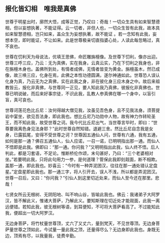 ##  报化皆幻相　唯我是真佛

世尊于明星出时，廓然大悟，成等正觉，乃叹曰：奇哉！一切众生具有如来智慧德相，但以妄想执著，不能证得。云一切者，非但人也，一切众生皆有此我，故本具如来智慧德相，岂只如来，盖众生为妄想执著，故不能证 。若一念知有此我，妄想本空，即时能证，不让如来。此是世尊极亲切直指婆心处，人读此每忽略过，真不哀也。

世尊在忉利天为母说法，优填王思佛，命匠雕旃檀像。及世尊下忉利，像亦出迎。世尊三呼三应，乃云：无为真佛，实在我身。云真云实，乃在下忉利之我身也，非在旃檀木身也。盖佛所到处，有情者成佛，无情者皆变为黄金。旃檀虽木，然已成像，故三唤三应，化身在焉，此佛之本性功德圆满，遂尔神通如此。世尊恐人误认化身为真，乃云无为之真佛，实在此我之身，非在彼化身三应木身之中。故后来祖教皆云，报化非真佛，与世尊同一正见，要人知此我乃真佛，彼报化非真佛也。世尊已明说破，而后来好事宗徒，不识此我，乱教人参真佛在哪一个身中，以盲引盲，真可哀也。

世尊诃莲花色比丘尼：汝何得越大僧见我，汝虽见吾色身，且不见我法身。须菩提岩中宴坐，欲见吾法身，即此我也。想比丘尼乃功勋中人物，故有神力作转轮圣王，而不知此我，故受世尊之诃。我今代比丘尼出气，当世尊言毕时，即曰：“世尊要我离色身见法身耶？”此时世尊自然知错。退避三舍。然比丘尼自念我是女身，已露狐尾，安得不受世尊之诃？世尊因五通仙人问，世尊有六通，我有五通，如何是那一通？佛召五通仙人，仙人应诺，一召一诺，已明明指出那一通。而仙人不悟即是此我。佛即曰：“那一通。你问我？”又明明指出此我，仙人终不悟。后人判此，都是习套语，不足论。惟断桥伦作颂，末句甚好，乃曰：“三个老婆相对坐。”若要明此我，只将此句用力一参，是何道理？管保此我即刻觌面，断不相欺。盖那一通，即此我也。妙喜云：“今时有一种弄泥团汉，往往在那一通处错认定盘星。”定盘星即此我也。那一通三字，将人引开去，误人不浅，所以都是弄泥团汉。世尊一召后，又曰：“你问我？”引仙人到这里切近处来，而仙人至今还在那里。悲哉！

七贤女所云无根树、无阴阳地、叫不响山谷，皆喻此我也。佛云：我诸弟子大阿罗汉，皆不解此义，惟诸大菩萨，乃解此义。要知斯理在切近处才能觌面，此我一离远便错。若知此我，彼无根树等语，到耳便知，不可将大菩萨看高了。不过能知此我，便超出一切大阿罗汉。

无边身菩萨，将竹杖量世尊顶，丈六了又丈六，量到梵天，不见世尊顶。无边身菩萨量世尊之顶如此，今试量一量此我之顶，还量得尽么？无边身即此我也。身既无边，顶焉有尽，以我量我，徒费辛勤。
